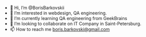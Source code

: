- 👋 Hi, I’m @BorisBarkovskii
- 👀 I’m interested in webdesign, QA engineering.
- 🌱 I’m currently learning QA engineering from GeekBrains
- 💞️ I’m looking to collaborate on IT Company in Saint-Petersburg.
- 📫 How to reach me boris.barkovski@gmail.com

<!---
BorisBarkovskii/BorisBarkovskii is a ✨ special ✨ repository because its `README.md` (this file) appears on your GitHub profile.
You can click the Preview link to take a look at your changes.
--->
